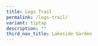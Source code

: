 ```yaml
---
title: Logs Trail
permalink: /logs-trail/
variant: tiptap
description: ""
third_nav_title: Lakeside Garden
---
```

